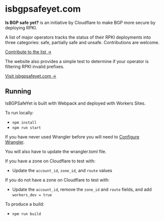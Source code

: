 # isbgpsafeyet.com

**Is BGP safe yet?** is an initiative by Cloudflare to make BGP more secure by deploying RPKI.

A list of major operators tracks the status of their RPKI deployments into three categories:
safe, partially safe and unsafe. Contributions are welcome.

[Contribute to the list →](https://github.com/cloudflare/isbgpsafeyet.com/tree/master/data)

The website also provides a simple test to determine if your operator is filtering RPKI invalid prefixes.

[Visit isbgpsafeyet.com →](https://isbgpsafeyet.com/)

## Running

IsBGPSafeYet is built with Webpack and deployed with Workers Sites.

To run locally:

- `npm install`
- `npm run start`

If you have never used Wrangler before you will need to [Configure Wrangler](https://developers.cloudflare.com/workers/quickstart#configure).

You will also have to update the wrangler.toml file.

If you have a zone on Cloudflare to test with:

- Update the `account_id`, `zone_id`, and `route` values

If you do not have a zone on Cloudflare to test with:

- Update the `account_id`, remove the `zone_id` and `route` fields, and add `workers_dev = true`

To produce a build:

- `npm run build`
